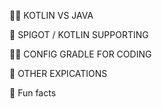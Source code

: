 

🙋‍♀️ KOTLIN VS JAVA


🌈 SPIGOT / KOTLIN SUPPORTING


👩‍💻 CONFIG GRADLE FOR CODING


🧙 OTHER EXPICATIONS


🍿 Fun facts
